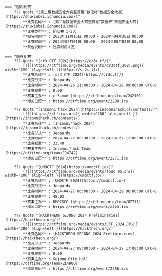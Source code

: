     === "国内比赛"
        ??? Quote "[第二届数据安全大赛暨首届“数信杯”数据安全大赛](https://shuxinbei.ichunqiu.com/)"  
            **比赛名称** : [第二届数据安全大赛暨首届“数信杯”数据安全大赛](https://shuxinbei.ichunqiu.com/)  
            **比赛类型** : 团队赛|1-3人  
            **报名时间** : 2023年11月15日 00:00 - 2024年04月30日 00:00  
            **比赛时间** : 2024年05月01日 00:00 - 2024年05月02日 00:00  
            **其他说明** : 比赛时间未定  
                
    === "国外比赛"
        ??? Quote "[cr3 CTF 2024](https://cr3c.tf/)"  
            [![](https://ctftime.org/media/events/cr3ctf_2024.png){ width="200" align=left }](https://cr3c.tf/)  
            **比赛名称** : [cr3 CTF 2024](https://cr3c.tf/)  
            **比赛形式** : Jeopardy  
            **比赛时间** : 2024-04-26 21:00:00 - 2024-04-28 09:00:00 UTC+8  
            **比赛权重** : 0.00  
            **赛事主办** : cr3.mov (https://ctftime.org/team/242101)  
            **添加日历** : https://ctftime.org/event/2288.ics  
            
        ??? Quote "[Insomni'hack 2024](https://insomnihack.ch/contests/)"  
            [![](https://ctftime.org){ width="200" align=left }](https://insomnihack.ch/contests/)  
            **比赛名称** : [Insomni'hack 2024](https://insomnihack.ch/contests/)  
            **比赛形式** : Jeopardy  
            **比赛时间** : 2024-04-27 00:30:00 - 2024-04-27 11:00:00 UTC+8  
            **比赛权重** : 33.40  
            **赛事主办** : Insomni'hack Team (https://ctftime.org/team/104742)  
            **添加日历** : https://ctftime.org/event/2271.ics  
            
        ??? Quote "[UMDCTF 2024](https://umdctf.io/)"  
            [![](https://ctftime.org/media/events/logo_95.png){ width="200" align=left }](https://umdctf.io/)  
            **比赛名称** : [UMDCTF 2024](https://umdctf.io/)  
            **比赛形式** : Jeopardy  
            **比赛时间** : 2024-04-27 06:00:00 - 2024-04-29 06:00:00 UTC+8  
            **比赛权重** : 48.92  
            **赛事主办** : UMDCSEC (https://ctftime.org/team/87711)  
            **添加日历** : https://ctftime.org/event/2323.ics  
            
        ??? Quote "[HACKTHEON SEJONG 2024 Preliminaries](https://hacktheon.org/)"  
            [![](https://ctftime.org/media/events/CTF_2024.JPG){ width="200" align=left }](https://hacktheon.org/)  
            **比赛名称** : [HACKTHEON SEJONG 2024 Preliminaries](https://hacktheon.org/)  
            **比赛形式** : Jeopardy  
            **比赛时间** : 2024-04-27 08:00:00 - 2024-04-27 17:00:00 UTC+8  
            **比赛权重** : 0.00  
            **赛事主办** : Sejong City Hall (https://ctftime.org/team/214900)  
            **添加日历** : https://ctftime.org/event/2286.ics  
            